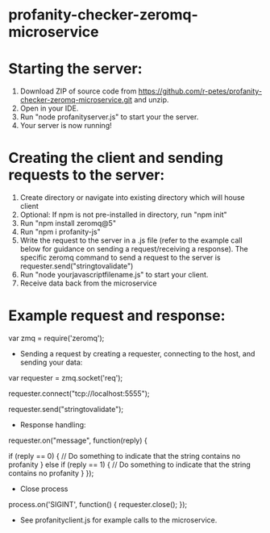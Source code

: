 # profanity-checker-zeromq-microservice

# Starting the server: 
1. Download ZIP of source code from https://github.com/r-petes/profanity-checker-zeromq-microservice.git and unzip. 
2. Open in your IDE. 
6. Run "node profanityserver.js" to start your the server. 
7. Your server is now running!

# Creating the client and sending requests to the server:  
1. Create directory or navigate into existing directory which will house client 
2. Optional: If npm is not pre-installed in directory, run "npm init" 
3. Run "npm install zeromq@5"
4. Run "npm i profanity-js" 
5. Write the request to the server in a .js file (refer to the example call below for guidance on sending a request/receiving a response). The specific zeromq command to send a request to the server is requester.send("stringtovalidate")
6. Run "node yourjavascriptfilename.js" to start your client. 
7. Receive data back from the microservice 

<!-- Citation for this basic ZeroMQ microservice  -->
 <!-- Date: 7/15/2022
 Source code is adapted from ZeroMQ guide. 
 Source URL: https://zguide.zeromq.org/docs/chapter1/ -->

# Example request and response: 

var zmq = require('zeromq');

- Sending a request by creating a requester, connecting to the host, and sending your data: 

var requester = zmq.socket('req');

requester.connect("tcp://localhost:5555");

requester.send("stringtovalidate");


- Response handling: 

requester.on("message", function(reply) {

  if (reply  == 0) {
        // Do something to indicate that the string contains no profanity
    }
    else if (reply  == 1) {
        // Do something to indicate that the string contains no profanity
    }
});


- Close process

process.on('SIGINT', function() {
  requester.close();
});

* See profanityclient.js for example calls to the microservice. 
